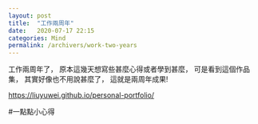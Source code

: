 ```yaml
---
layout: post
title:  "工作兩周年"
date:   2020-07-17 22:15
categories: Mind
permalink: /archivers/work-two-years
---
```


工作兩周年了，
原本這幾天想寫些甚麼心得或者學到甚麼，
可是看到這個作品集，
其實好像也不用說甚麼了，
這就是兩周年成果!

https://liuyuwei.github.io/personal-portfolio/

#一點點小心得
